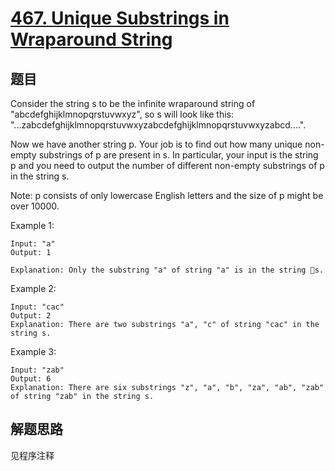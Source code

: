 # [467. Unique Substrings in Wraparound String](https://leetcode.com/problems/unique-substrings-in-wraparound-string/)

## 题目

Consider the string s to be the infinite wraparound string of "abcdefghijklmnopqrstuvwxyz", so s will look like this: "...zabcdefghijklmnopqrstuvwxyzabcdefghijklmnopqrstuvwxyzabcd....".

Now we have another string p. Your job is to find out how many unique non-empty substrings of p are present in s. In particular, your input is the string p and you need to output the number of different non-empty substrings of p in the string s.

Note: p consists of only lowercase English letters and the size of p might be over 10000.

Example 1:

```text
Input: "a"
Output: 1

Explanation: Only the substring "a" of string "a" is in the string s.
```

Example 2:

```text
Input: "cac"
Output: 2
Explanation: There are two substrings "a", "c" of string "cac" in the string s.
```

Example 3:

```text
Input: "zab"
Output: 6
Explanation: There are six substrings "z", "a", "b", "za", "ab", "zab" of string "zab" in the string s.
```

## 解题思路

见程序注释
